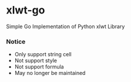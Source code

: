 # xlwt-go
Simple Go Implementation of Python xlwt Library

### Notice
* Only support string cell
* Not support style
* Not support formula
* May no longer be maintained